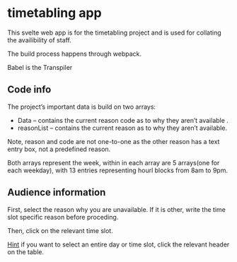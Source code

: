 # timetabling app

This svelte web app is for the timetabling project and is used for collating the availibility of staff.

The build process happens through webpack.

Babel is the Transpiler

## Code info
The project’s important data is build on two arrays:
* Data – contains the current reason code as to why they aren’t available .
* reasonList – contains the current reason as to why they aren’t available.

Note, reason and code are not one-to-one as the other reason has a text entry box, not a predefined reason.

Both arrays represent the week, within in each array are 5 arrays(one for each weekday), with 13 entries representing hourl blocks from 8am to 9pm.

## Audience information
<p> First, select the reason why you are unavailable. If it is other, write the time slot specific reason before proceding.</p>
<p> Then, click on the relevant time slot.</p>
<p><u>Hint</u> if you want to select an entire day or time slot, click the relevant header on the table.</p>
